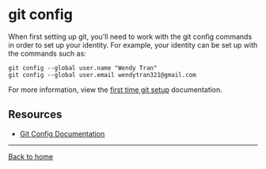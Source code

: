 # git config
When first setting up git, you'll need to work with the git config commands in order to set up your identity. For example, your identity can be set up with the commands such as:
```
git config --global user.name "Wendy Tran"
git config --global user.email wendytran321@gmail.com
```
For more information, view the [first time git setup](https://git-scm.com/book/en/v2/Getting-Started-First-Time-Git-Setup) documentation.
## Resources
- [Git Config Documentation](https://git-scm.com/docs/git-config)
---
[Back to home](../README.md)